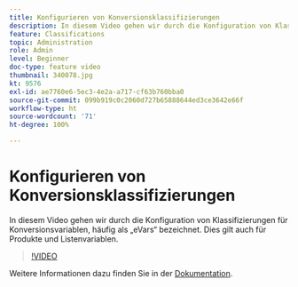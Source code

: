```yaml
---
title: Konfigurieren von Konversionsklassifizierungen
description: In diesem Video gehen wir durch die Konfiguration von Klassifizierungen für Konversionsvariablen, häufig als eVars bezeichnet. Dies gilt auch für Produkte und Listenvariablen.
feature: Classifications
topic: Administration
role: Admin
level: Beginner
doc-type: feature video
thumbnail: 340078.jpg
kt: 9576
exl-id: ae7760e6-5ec3-4e2a-a717-cf63b760bba0
source-git-commit: 099b919c0c2060d727b65888644ed3ce3642e66f
workflow-type: ht
source-wordcount: '71'
ht-degree: 100%

---
```


# Konfigurieren von Konversionsklassifizierungen

In diesem Video gehen wir durch die Konfiguration von Klassifizierungen für Konversionsvariablen, häufig als „eVars“ bezeichnet. Dies gilt auch für Produkte und Listenvariablen.

>[!VIDEO](https://video.tv.adobe.com/v/340078/?quality=12&learn=on)

Weitere Informationen dazu finden Sie in der [Dokumentation](https://experienceleague.adobe.com/docs/analytics/admin/admin-tools/conversion-variables/conversion-classifications.html?lang=de).
